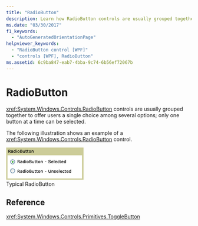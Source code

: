 ```yaml
---
title: "RadioButton"
description: Learn how RadioButton controls are usually grouped together to offer users a single choice among several options.
ms.date: "03/30/2017"
f1_keywords: 
  - "AutoGeneratedOrientationPage"
helpviewer_keywords: 
  - "RadioButton control [WPF]"
  - "controls [WPF], RadioButton"
ms.assetid: 6c9ba847-eab7-4bba-9c74-6b56ef72067b
---
```

# RadioButton

<xref:System.Windows.Controls.RadioButton> controls are usually grouped together to offer users a single choice among several options; only one button at a time can be selected.  
  
 The following illustration shows an example of a <xref:System.Windows.Controls.RadioButton> control.  
  
 ![Radio button states](./media/ss-ctl-radiobuttons.gif "SS_CTL_radiobuttons")  
Typical RadioButton  
  
## Reference  

 <xref:System.Windows.Controls.Primitives.ToggleButton>  
